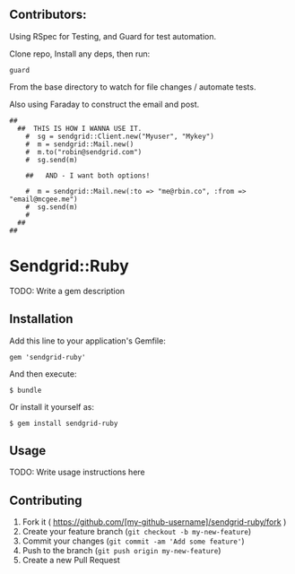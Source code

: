 ## Contributors:

Using RSpec for Testing, and Guard for test automation.

Clone repo, Install any deps, then run:

    guard

From the base directory to watch for file changes / automate tests. 

Also using Faraday to construct the email and post.   

    ##
      ##  THIS IS HOW I WANNA USE IT.
        #  sg = sendgrid::Client.new("Myuser", "Mykey")
        #  m = sendgrid::Mail.new()
        #  m.to("robin@sendgrid.com")
        #  sg.send(m)

        ##   AND - I want both options!

        #  m = sendgrid::Mail.new(:to => "me@rbin.co", :from => "email@mcgee.me")
        #  sg.send(m)
        #
      ##
    ##  



# Sendgrid::Ruby

TODO: Write a gem description

## Installation

Add this line to your application's Gemfile:

    gem 'sendgrid-ruby'

And then execute:

    $ bundle

Or install it yourself as:

    $ gem install sendgrid-ruby

## Usage

TODO: Write usage instructions here

## Contributing

1. Fork it ( https://github.com/[my-github-username]/sendgrid-ruby/fork )
2. Create your feature branch (`git checkout -b my-new-feature`)
3. Commit your changes (`git commit -am 'Add some feature'`)
4. Push to the branch (`git push origin my-new-feature`)
5. Create a new Pull Request
